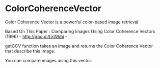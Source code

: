 ColorCoherenceVector
====================

Color Coherence Vector is a powerful color-based image retrieval 

Based On This Paper : Comparing Images Using Color Coherence Vectors (1996) - http://goo.gl/LkWkbi -

getCCV function takes an image and returns the Color Coherence Vector that describe this Image. 

You can compare images using this vector.


